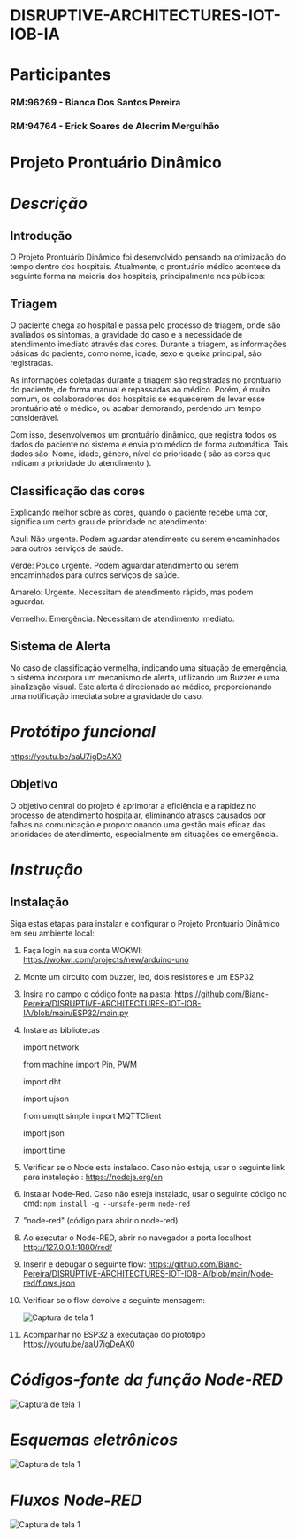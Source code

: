 # DISRUPTIVE-ARCHITECTURES-IOT-IOB-IA

# Participantes 
### RM:96269 - Bianca Dos Santos Pereira

### RM:94764 - Erick Soares de Alecrim Mergulhão

# Projeto Prontuário Dinâmico
# _Descrição_

## Introdução
O Projeto Prontuário Dinâmico foi desenvolvido pensando na otimização do tempo dentro dos hospitais. Atualmente, o prontuário médico acontece da seguinte forma na maioria dos hospitais, principalmente nos públicos:

## Triagem

O paciente chega ao hospital e passa pelo processo de triagem, onde são avaliados os sintomas, a gravidade do caso e a necessidade de atendimento imediato através das cores.
Durante a triagem, as informações básicas do paciente, como nome, idade, sexo e queixa principal, são registradas.

As informações coletadas durante a triagem são registradas no  prontuário do paciente, de forma manual e repassadas ao médico. Porém, é muito comum, os colaboradores dos hospitais se esquecerem de levar esse prontuário até o médico, ou acabar demorando, perdendo um tempo considerável.

Com isso, desenvolvemos um prontuário dinâmico, que registra todos os dados do paciente no sistema e envia pro médico de forma automática. Tais dados são: Nome, idade, gênero, nível de prioridade ( são as cores que indicam a prioridade do atendimento ). 

## Classificação das cores

Explicando melhor sobre as cores, quando o paciente recebe uma cor, significa um certo grau de prioridade no atendimento:

Azul: Não urgente. Podem aguardar atendimento ou serem encaminhados para outros serviços de saúde.

Verde: Pouco urgente. Podem aguardar atendimento ou serem encaminhados para outros serviços de saúde.

Amarelo: Urgente. Necessitam de atendimento rápido, mas podem aguardar.

Vermelho: Emergência. Necessitam de atendimento imediato.

## Sistema de Alerta

No caso de classificação vermelha, indicando uma situação de emergência, o sistema incorpora um mecanismo de alerta, utilizando um Buzzer e uma sinalização visual. Este alerta é direcionado ao médico, proporcionando uma notificação imediata sobre a gravidade do caso. 

# _Protótipo funcional_

https://youtu.be/aaU7igDeAX0

## Objetivo

O objetivo central do projeto é aprimorar a eficiência e a rapidez no processo de atendimento hospitalar, eliminando atrasos causados por falhas na comunicação e proporcionando uma gestão mais eficaz das prioridades de atendimento, especialmente em situações de emergência.

# _Instrução_

## Instalação
Siga estas etapas para instalar e configurar o Projeto Prontuário Dinâmico em seu ambiente local:

1. Faça login na sua conta WOKWI: https://wokwi.com/projects/new/arduino-uno

2. Monte um circuito com buzzer, led, dois resistores e um ESP32

3. Insira no campo o código fonte na pasta: https://github.com/Bianc-Pereira/DISRUPTIVE-ARCHITECTURES-IOT-IOB-IA/blob/main/ESP32/main.py

4. Instale as bibliotecas :

      import network

      from machine import Pin, PWM

      import dht

      import ujson

      from umqtt.simple import MQTTClient

      import json

      import time

6. Verificar se o Node esta instalado. Caso não esteja, usar o seguinte link para instalação : https://nodejs.org/en
7. Instalar Node-Red. Caso não esteja instalado, usar o seguinte código no cmd: `npm install -g --unsafe-perm node-red`
8. "node-red" (código para abrir o node-red)
9. Ao executar o Node-RED, abrir no navegador a porta localhost http://127.0.0.1:1880/red/
10. Inserir e debugar o seguinte flow: https://github.com/Bianc-Pereira/DISRUPTIVE-ARCHITECTURES-IOT-IOB-IA/blob/main/Node-red/flows.json
11. Verificar se o flow devolve a seguinte mensagem:
   
    ![Captura de tela 1](https://private-user-images.githubusercontent.com/126917573/284101942-1daf6f1e-657b-4dc3-a0e0-e4aecb82ec01.png?jwt=eyJhbGciOiJIUzI1NiIsInR5cCI6IkpXVCJ9.eyJpc3MiOiJnaXRodWIuY29tIiwiYXVkIjoicmF3LmdpdGh1YnVzZXJjb250ZW50LmNvbSIsImtleSI6ImtleTEiLCJleHAiOjE3MDA2MDkyMjgsIm5iZiI6MTcwMDYwODkyOCwicGF0aCI6Ii8xMjY5MTc1NzMvMjg0MTAxOTQyLTFkYWY2ZjFlLTY1N2ItNGRjMy1hMGUwLWU0YWVjYjgyZWMwMS5wbmc_WC1BbXotQWxnb3JpdGhtPUFXUzQtSE1BQy1TSEEyNTYmWC1BbXotQ3JlZGVudGlhbD1BS0lBSVdOSllBWDRDU1ZFSDUzQSUyRjIwMjMxMTIxJTJGdXMtZWFzdC0xJTJGczMlMkZhd3M0X3JlcXVlc3QmWC1BbXotRGF0ZT0yMDIzMTEyMVQyMzIyMDhaJlgtQW16LUV4cGlyZXM9MzAwJlgtQW16LVNpZ25hdHVyZT1jZDRmMDg5YzNkNGY2ZDg4ZGJmMDgzZTkzNGMzOGI1M2IxMWE1NWZlNjdmYjBkZThlZGIwNmZhOGVlMzI2YzVlJlgtQW16LVNpZ25lZEhlYWRlcnM9aG9zdCZhY3Rvcl9pZD0wJmtleV9pZD0wJnJlcG9faWQ9MCJ9.Kz1iLllwbugbKAVs9GyWGgU_6eSpVvxlahkplLLvsjY)

12. Acompanhar no ESP32 a executação do protótipo
    https://youtu.be/aaU7igDeAX0

# _Códigos-fonte da função Node-RED_

![Captura de tela 1](https://private-user-images.githubusercontent.com/126917573/284101944-a4307fe6-25ee-4623-8e2d-1b8ae848dbdb.png?jwt=eyJhbGciOiJIUzI1NiIsInR5cCI6IkpXVCJ9.eyJpc3MiOiJnaXRodWIuY29tIiwiYXVkIjoicmF3LmdpdGh1YnVzZXJjb250ZW50LmNvbSIsImtleSI6ImtleTEiLCJleHAiOjE3MDA2MTEzNjAsIm5iZiI6MTcwMDYxMTA2MCwicGF0aCI6Ii8xMjY5MTc1NzMvMjg0MTAxOTQ0LWE0MzA3ZmU2LTI1ZWUtNDYyMy04ZTJkLTFiOGFlODQ4ZGJkYi5wbmc_WC1BbXotQWxnb3JpdGhtPUFXUzQtSE1BQy1TSEEyNTYmWC1BbXotQ3JlZGVudGlhbD1BS0lBSVdOSllBWDRDU1ZFSDUzQSUyRjIwMjMxMTIxJTJGdXMtZWFzdC0xJTJGczMlMkZhd3M0X3JlcXVlc3QmWC1BbXotRGF0ZT0yMDIzMTEyMVQyMzU3NDBaJlgtQW16LUV4cGlyZXM9MzAwJlgtQW16LVNpZ25hdHVyZT00YjE1Mjc0OTBmOTgxOTZhN2NjNjgyNzQ0YzhkODNmMTRiODlmNTQzMzE0ODMwZmJhNjk5ZTNmZTM3MjVhODliJlgtQW16LVNpZ25lZEhlYWRlcnM9aG9zdCZhY3Rvcl9pZD0wJmtleV9pZD0wJnJlcG9faWQ9MCJ9.TOOsNr4NqpOpcTcTytX26AqXpVJUtc8RZ21M8yHhen0)

# _Esquemas eletrônicos_

![Captura de tela 1](https://private-user-images.githubusercontent.com/126917573/284101920-5782c0b3-fc11-4b1a-833a-f1c42ae5aac7.png?jwt=eyJhbGciOiJIUzI1NiIsInR5cCI6IkpXVCJ9.eyJpc3MiOiJnaXRodWIuY29tIiwiYXVkIjoicmF3LmdpdGh1YnVzZXJjb250ZW50LmNvbSIsImtleSI6ImtleTEiLCJleHAiOjE3MDA2MTEzNjAsIm5iZiI6MTcwMDYxMTA2MCwicGF0aCI6Ii8xMjY5MTc1NzMvMjg0MTAxOTIwLTU3ODJjMGIzLWZjMTEtNGIxYS04MzNhLWYxYzQyYWU1YWFjNy5wbmc_WC1BbXotQWxnb3JpdGhtPUFXUzQtSE1BQy1TSEEyNTYmWC1BbXotQ3JlZGVudGlhbD1BS0lBSVdOSllBWDRDU1ZFSDUzQSUyRjIwMjMxMTIxJTJGdXMtZWFzdC0xJTJGczMlMkZhd3M0X3JlcXVlc3QmWC1BbXotRGF0ZT0yMDIzMTEyMVQyMzU3NDBaJlgtQW16LUV4cGlyZXM9MzAwJlgtQW16LVNpZ25hdHVyZT1lODQzNGFkNjA2MDc3NjMyOGRkNjY0NGZjMTdkMWYyZTQ5MGJiZWY1ZTg3ODk2OWJhODRiYzc0YTk3MjUxNmU0JlgtQW16LVNpZ25lZEhlYWRlcnM9aG9zdCZhY3Rvcl9pZD0wJmtleV9pZD0wJnJlcG9faWQ9MCJ9.FoZwgmmf-YiAFw_dkjf2qVwB4t6NQCwp9avePzH6DXk)

# _Fluxos Node-RED_

![Captura de tela 1](https://private-user-images.githubusercontent.com/126917573/284101957-67bdb341-7917-4eaa-9b68-46559da78c30.png?jwt=eyJhbGciOiJIUzI1NiIsInR5cCI6IkpXVCJ9.eyJpc3MiOiJnaXRodWIuY29tIiwiYXVkIjoicmF3LmdpdGh1YnVzZXJjb250ZW50LmNvbSIsImtleSI6ImtleTEiLCJleHAiOjE3MDA2MTEzNjAsIm5iZiI6MTcwMDYxMTA2MCwicGF0aCI6Ii8xMjY5MTc1NzMvMjg0MTAxOTU3LTY3YmRiMzQxLTc5MTctNGVhYS05YjY4LTQ2NTU5ZGE3OGMzMC5wbmc_WC1BbXotQWxnb3JpdGhtPUFXUzQtSE1BQy1TSEEyNTYmWC1BbXotQ3JlZGVudGlhbD1BS0lBSVdOSllBWDRDU1ZFSDUzQSUyRjIwMjMxMTIxJTJGdXMtZWFzdC0xJTJGczMlMkZhd3M0X3JlcXVlc3QmWC1BbXotRGF0ZT0yMDIzMTEyMVQyMzU3NDBaJlgtQW16LUV4cGlyZXM9MzAwJlgtQW16LVNpZ25hdHVyZT05N2Q4MTJkZjliMTM0ZDM2N2NmNzgxZjM5ZDhlYzc3ZDAxYzYwM2EwMTFmYjEwNDEzMWU3MWY5ZDAxZDc4MDRlJlgtQW16LVNpZ25lZEhlYWRlcnM9aG9zdCZhY3Rvcl9pZD0wJmtleV9pZD0wJnJlcG9faWQ9MCJ9.56sb9FU_Vgk6_ntSWH0o0ZVsJM9f-wCbHSd_yP5mKJU)




